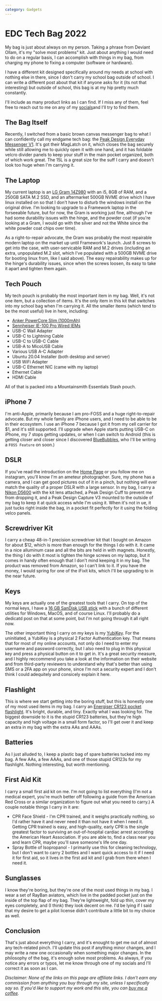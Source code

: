 ```yaml
---
category: Gadgets
---
```


# EDC Tech Bag 2022

My bag is just about always on my person. Taking a phrase from Deviant Ollam, it's my "solve most problems" kit. Just about anything I would need to do on a regular basis, I can accomplish with things in my bag, from charging my phone to fixing a computer (software or hardware).

I have a different kit designed specifically around my needs at school with nothing else in there, since I don't carry my school bag outside of school. I can write a different post about that kit if anyone asks for it (its not that interesting) but outside of school, this bag is at my hip pretty much constantly.

I'll include as many product links as I can find. If I miss any of them, feel free to reach out to me on any of my [socials](/)and I'll try to find them.

## The Bag Itself

Recently, I switched from a basic brown canvas messenger bag to what I can confidently call my endgame tech bag: the [Peak Design Everyday Messenger V1](https://www.peakdesign.com/products/everyday-messenger-v1). It's got their MagLatch on it, which closes the bag securely while still allowing me to quickly open it with one hand, and it has foldable velcro divider panels to keep your stuff in the main pocket organized, both of which work great. The 15L is a great size for the suff I carry and doesn't look too huge when I'm carrying it.

## The Laptop

My current laptop is an [LG Gram 14Z980](https://www.amazon.com/dp/B07B32P1PJ/) with an i5, 8GB of RAM, and a 250GB SATA M.2 SSD, and an aftermarket 500GB NVME drive which I have linux installed on so that I don't have to disturb the windows install on the original drive. I'm looking to upgrade to a Framework laptop in the forseeable future, but for now, the Gram is working just fine, although I've had some durability issues with the hinge, and the powder coat (if you're looking at a Gram, I would go with the silver and not the White since the white powder coat chips over time).

As a right-to-repair advocate, the Gram was probably the most repairable modern laptop on the market up until Framework's launch. Just 8 screws to get into the case, with user-servicable RAM and M.2 drives (including an extra, unpopulated M.2 slot, which I've populated with a 500GB NVME drive for booting linux from, like I said above). The easy repairability makes up for the hinge's durability issues, since when the screws loosen, its easy to take it apart and tighten them again.

## Tech Pouch

My tech pouch is probably the most important item in my bag. Well, it's not one item, but a collection of items. It's the only item in this kit that switches into my school bag when I'm carrying it. All the smaller items (which tend to be the most useful) live in here, including:

- [Anker PowerCore Slim (1000mAh)](https://www.amazon.com/dp/B07QXV6N1B)
- [Sennheiser IE-100 Pro Wired IEMs](https://www.amazon.com/gp/product/B08TCKRRMD/)
- USB-C Wall Adapter
- USB-C to Lightning Cable
- USB-C to USB-C Cable
- USB-A to MicoUSB Cable
- Various USB A-C Adapter
- Ubuntu 20.04 Installer (both desktop and server)
- USB WiFi Adapter
- USB-C Ethernet NIC (came with my laptop)
- Ethernet Cable
- HDMI Cable

All of that is packed into a Mountainsmith Essentials Stash pouch.

## iPhone 7

I'm anti-Apple, primarily because I am pro-FOSS and a huge right-to-repair advocate. But my whole family are iPhone users, and I need to be able to be in their ecosystem. I use an iPhone 7 because I got it from my cell carrier for $1, and it's still supported. I'll upgrade when Apple starts putting USB-C on iPhone, my 7 stops getting updates, or when I can switch to Android (this is getting closer and closer since I discovered [BlueBubbles](https://bluebubbles.app), who I'll be writing a `FOSS Feature` on soon.)

## DSLR

If you've read the introduction on the [Home Page](/) or you follow me on instagram, you'll know I'm an ameteur photographer. Sure, my phone has a camera, and I can get good pictures out of it in a pinch, but nothing will ever match the quality of a proper DSLR with a large sensor. In my bag, I carry a [Nikon D5600](https://www.amazon.com/dp/B01N4KCC2M/) with the kit lens attached, a Peak Design Cuff to prevent me from dropping it, and a Peak Design Capture V3 mounted to the outside of my bag to keep it at quick access while I'm using it. When it's not in ue, it just tucks right inside the bag, in a pocket fit perfectly for it using the folding velco panels.

## Screwdriver Kit

I carry a cheap 48-in-1 precision screwdriver kit that I bought on Amazon for about $12, which is more than enough for the things I do with it. It came in a nice alluminum case and all the bits are held in with magnets. Honestly, the thing I do with it most is tighten the hinge screws on my laptop, but it comes in handy often enough that I don't mind keeping it in my bag. The product was removed from Amazon, so I can't link to it. If you have the money, I would spring for one of the iFixit kits, which I'll be upgrading to in the near future.

## Keys

My keys are actually one of the greatest tools that I carry. On top of the normal keys, I have a [16 GB SanDisk USB stick](https://www.amazon.com/gp/product/B015CH1GTO/) with a bunch of different utilities for Windows, MacOS, and of course Linux. I'll probably do a dedicatd post on that at some point, but I'm not going through it all right now.

The other important thing I carry on my keys is my [YubiKey](https://www.yubico.com/). For the uninitiated, a YubiKey is a physical 2 Factor Authentication key. That means that for most of my online accounts, not only do I need to enter my username and password correctly, but I also need to plug in this physical key and press a physical button on it to get in. It's a great security measure, and I highly reccommend you take a look at the information on their website and from third-party reviewers to understand why that's better than using SMS or a 2FA app on your phone, since I'm not a security expert and I don't think I could adequitely and consicely explain it here.

## Flashlight

This is where we start getting into the boring stuff, but this is honestly one of my most used items in my bag. I carry an [Energiser CR123 pocket flashlight](https://www.amazon.com/dp/B082XXR78Z/). It's bright, durable, and tiny. Exactly what I was looking for. The biggest downside to it is the stupid CR123 batteries, but they're high capacity and high voltage in a small form factor, so I'll get over it and keep an extra in my bag with the extra AAs and AAAs.

## Batteries

As I just alluded to, I keep a plastic bag of spare batteries tucked into my bag. A few AAs, a few AAAs, and one of those stupid CR123s for my flashlight. Nothing interesting, but worth mentioning.

## First Aid Kit

I carry a small first aid kit on me. I'm not going to list everything (I'm not a medical expert, you're much better off following a guide from the American Red Cross or a similar organization to figure out what you need to carry.) A couple notable things I carry in it are:

- CPR Face Shield - I'm CPR trained, and it weighs practically nothing, so I'd rather have it and never need it than not have it when I need it. Getting CPR trained is easy, and high-quality, early CPR is the single greatest factor to surviving an out-of-hospital cardiac arrest according the American Heart Association. If you are able to, find a class near you and learn CPR, maybe you'll save someone's life one day.
- Spray Bottle of Isopropanol - I primarily use this for cleaning technology, but I don't want to carry 2 bottles and I want quick access to it if I need it for first aid, so it lives in the first aid kit and I grab from there when I need it.

## Sunglasses

I know they're boring, but they're one of the most used things in my bag. I wear a set of RayBan aviators, which live in the padded pocket just on the inside of the top flap of my bag. They're lightweight, fold up thin, cover my eyes completely, and (I think) they look decent on me. I'd be lying if I said that my desire to get a pilot license didn't contribute a little bit to my choice as well.

## Conclusion

That's just about everything I carry, and it's enought to get me out of almost any tech-related pinch. I'll update this post if anything minor changes, and I may write a new one occasionally when something major changes. In the philosophy of the bag, it's enough solve most problems. As always, if you notice any errors or typos, let me know through one of my socials and I'll correct it as soon as I can.

_Disclaimer: None of the links on this page are affiliate links. I don't earn any commission from anything you buy through my site, unless I specifically say so. If you'd like to support my work and this site, you can [buy me a coffee](https://buymeacoffee.com/morpheus636)._
